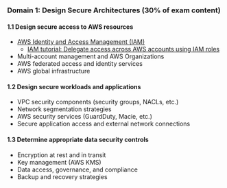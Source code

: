 
### Domain 1: Design Secure Architectures (30% of exam content)
#### 1.1 Design secure access to AWS resources
- [AWS Identity and Access Management (IAM)](https://docs.aws.amazon.com/IAM/latest/UserGuide/introduction.html)
  - [IAM tutorial: Delegate access across AWS accounts using IAM roles](https://docs.aws.amazon.com/IAM/latest/UserGuide/tutorial_cross-account-with-roles.html)
- Multi-account management and AWS Organizations
- AWS federated access and identity services
- AWS global infrastructure

#### 1.2 Design secure workloads and applications
- VPC security components (security groups, NACLs, etc.)
- Network segmentation strategies
- AWS security services (GuardDuty, Macie, etc.)
- Secure application access and external network connections

#### 1.3 Determine appropriate data security controls
- Encryption at rest and in transit
- Key management (AWS KMS)
- Data access, governance, and compliance
- Backup and recovery strategies
